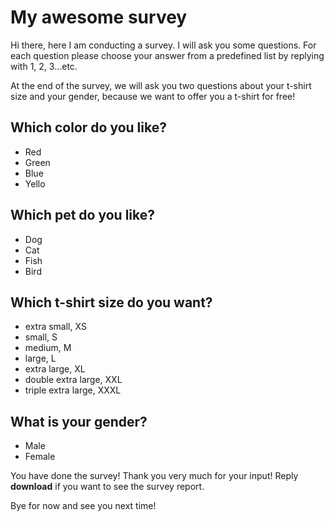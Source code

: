 # My awesome survey

Hi there, here I am conducting a survey. I will ask you some questions. For each question please choose your answer from a predefined list by replying with 1, 2, 3...etc.

At the end of the survey, we will ask you two questions about your t-shirt size and your gender, because we want to offer you a t-shirt for free!


## Which color do you like?

- Red
- Green
- Blue
- Yello


## Which pet do you like?

- Dog
- Cat
- Fish
- Bird


## Which t-shirt size do you want?

- extra small, XS
- small, S
- medium, M
- large, L
- extra large, XL
- double extra large, XXL
- triple extra large, XXXL


## What is your gender?

- Male
- Female


You have done the survey! Thank you very much for your input! Reply **download** if you want to see the survey report.

Bye for now and see you next time!
